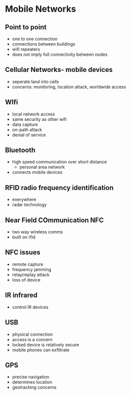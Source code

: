 # Mobile Networks

## Point to point

- one to one connection
- connections between buildings
- wifi repeaters
- does not imply full connectivity between nodes

## Cellular Networks- mobile devices

- seperate land into cells
- concerns: monitoring, location attack, worldwide access

## WIfi

- local network access
- same security as other wifi
- data capture
- on-path attack
- denial of service

## Bluetooth

- high speed communication over short distance
  - personal area network
- connects mobile devices

## RFID radio frequency identification

- everywhere
- radar technology

## Near Field COmmunication NFC

- two way wireless comms
- built on rfid

## NFC issues

- remote capture
- frequency jamming
- relay/replay attack
- loss of device

## IR infrared

- control IR devices

## USB

- physical connection
- access is a concern
- locked device is relatively secure
- mobile phones can exflitrate

## GPS

- precise navigation
- determines location
- geotracking concerns
